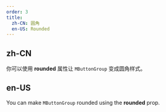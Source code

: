 ```yaml
---
order: 3
title:
  zh-CN: 圆角
  en-US: Rounded   
---
```


## zh-CN

你可以使用 **rounded** 属性让 `MButtonGroup` 变成圆角样式。

## en-US

You can make `MButtonGroup` rounded using the **rounded** prop.


